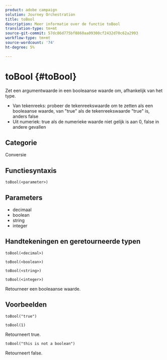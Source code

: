 ```yaml
---
product: adobe campaign
solution: Journey Orchestration
title: toBool
description: Meer informatie over de functie toBool
translation-type: tm+mt
source-git-commit: 57dc86d775bf8860aa09300cf2432d70c62a2993
workflow-type: tm+mt
source-wordcount: '74'
ht-degree: 5%

---
```



# toBool {#toBool}

Zet een argumentwaarde in een booleaanse waarde om, afhankelijk van het type.

* Van tekenreeks: probeer de tekenreekswaarde om te zetten als een booleaanse waarde, van &quot;true&quot; als de tekenreekswaarde &quot;true&quot; is, anders false
* Uit numeriek: true als de numerieke waarde niet gelijk is aan 0, false in andere gevallen

## Categorie

Conversie

## Functiesyntaxis

`toBool(<parameter>)`

## Parameters

* decimaal
* boolean
* string
* integer

## Handtekeningen en geretourneerde typen

`toBool(<decimal>)`

`toBool(<boolean>)`

`toBool(<string>)`

`toBool(<integer>)`

Retourneer een booleaanse waarde.

## Voorbeelden

`toBool("true")`

`toBool(1)`

Retourneert true.

`toBool("this is not a boolean")`

Retourneert false.
